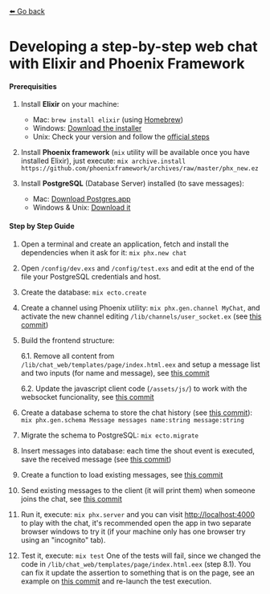 [:arrow_left: Go back](README.md)

# Developing a step-by-step web chat with Elixir and Phoenix Framework 

#### Prerequisities

1. Install **Elixir** on your machine:
    * Mac:  `brew install elixir` (using [Homebrew](https://brew.sh))
    * Windows: [Download the installer](https://repo.hex.pm/elixir-websetup.exe)
    * Unix: Check your version and follow the [official steps](https://elixir-lang.org/install.html#unix-and-unix-like)
     
2. Install **Phoenix framework** (`mix` utility will be available once you have installed Elixir), just execute: 
```mix archive.install https://github.com/phoenixframework/archives/raw/master/phx_new.ez```

3. Install **PostgreSQL** (Database Server) installed (to save messages): 
	* Mac: [Download Postgres.app](http://postgresapp.com/)
	* Windows & Unix: [Download it](https://www.postgresql.org/download/)


#### Step by Step Guide

1. Open a terminal and create an application, fetch and install the dependencies when it ask for it: `mix phx.new chat`

2. Open `/config/dev.exs` and `/config/test.exs` and edit at the end of the file your PostgreSQL credentials and host.

3. Create the database: `mix ecto.create`

4. Create a channel using Phoenix utility: `mix phx.gen.channel MyChat`, and activate the new channel editing `/lib/channels/user_socket.ex` (see [this commit](https://github.com/martamedio/Phoenix-Chat-T3chFest/commit/a0b79f18aa1ddd433654804f6fe3527c836c913c))

5. Build the frontend structure:

    6.1. Remove all content from `/lib/chat_web/templates/page/index.html.eex` and setup a message list and two inputs (for name and message), see [this commit](https://github.com/martamedio/Phoenix-Chat-T3chFest/commit/990d9b69c5041aa883565cf265d02adb4fabce5d)

    6.2. Update the javascript client code (`/assets/js/`) to work with the websocket funcionality, see [this commit](https://github.com/martamedio/Phoenix-Chat-T3chFest/commit/816b881b788bcfc5c7079566a8a351c3a8e7e40c)

6. Create a database schema to store the chat history (see [this commit](https://github.com/martamedio/Phoenix-Chat-T3chFest/commit/649e43ee90e6b417541c74c5ce5606ffb41a8a89)): `mix phx.gen.schema Message messages name:string message:string`

7. Migrate the schema to PostgreSQL: `mix ecto.migrate`

8. Insert messages into database: each time the shout event is executed, save the received message (see [this commit](https://github.com/martamedio/Phoenix-Chat-T3chFest/commit/7af932a8e0feec2a0ee9c2486fda4fed99897d8b))

9. Create a function to load existing messages, see [this commit](https://github.com/martamedio/Phoenix-Chat-T3chFest/commit/f3d64a09acd2329fc562f40ecb957f15acaf9891)

10. Send existing messages to the client (it will print them) when someone joins the chat, see [this commit](https://github.com/martamedio/Phoenix-Chat-T3chFest/commit/76de1c60cba280acd0a2a58173384ca6ae1bfc44)

11. Run it, execute: `mix phx.server` and you can visit [http://localhost:4000](http://localhost:4000) to play with the chat, it's recommended open the app in two separate browser windows to try it (if your machine only has one browser try using an "incognito" tab).

12. Test it, execute: `mix test`
One of the tests will fail, since we changed the code in `/lib/chat_web/templates/page/index.html.eex` (step 8.1). You can fix it update the assertion to something that is on the page, see an example on [this commit](https://github.com/martamedio/Phoenix-Chat-T3chFest/commit/5256be625fcb8bf1bccce8b8e1e151e1a9536665) and re-launch the test execution.
